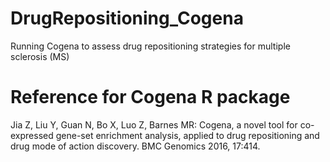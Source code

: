 # DrugRepositioning_Cogena
Running Cogena to assess drug repositioning strategies for multiple sclerosis (MS)


# Reference for Cogena R package
Jia Z, Liu Y, Guan N, Bo X, Luo Z, Barnes MR: Cogena, a novel tool for co-expressed gene-set enrichment analysis, applied to drug repositioning and drug mode of action discovery. BMC Genomics 2016, 17:414.

